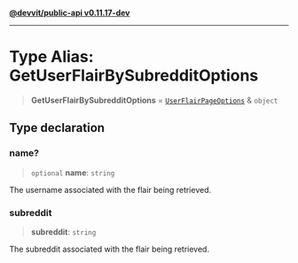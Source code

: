 [**@devvit/public-api v0.11.17-dev**](../../README.md)

---

# Type Alias: GetUserFlairBySubredditOptions

> **GetUserFlairBySubredditOptions** = [`UserFlairPageOptions`](UserFlairPageOptions.md) & `object`

## Type declaration

### name?

> `optional` **name**: `string`

The username associated with the flair being retrieved.

### subreddit

> **subreddit**: `string`

The subreddit associated with the flair being retrieved.
